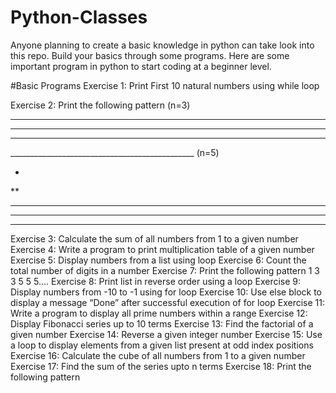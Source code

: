 # Python-Classes
Anyone planning to create a basic knowledge in python can take look into this repo. Build your basics through some programs. Here are some important program in python to start coding at a beginner level.

#Basic Programs
Exercise 1: Print First 10 natural numbers using while loop

Exercise 2: Print the following pattern (n=3)
***
***
***
______________________________________________ (n=5)

*
**
***
****
*****

Exercise 3: Calculate the sum of all numbers from 1 to a given number
Exercise 4: Write a program to print multiplication table of a given number
Exercise 5: Display numbers from a list using loop
Exercise 6: Count the total number of digits in a number
Exercise 7: Print the following pattern
1
3 3
5 5 5....
Exercise 8: Print list in reverse order using a loop
Exercise 9: Display numbers from -10 to -1 using for loop
Exercise 10: Use else block to display a message “Done” after successful execution of for loop
Exercise 11: Write a program to display all prime numbers within a range
Exercise 12: Display Fibonacci series up to 10 terms
Exercise 13: Find the factorial of a given number
Exercise 14: Reverse a given integer number
Exercise 15: Use a loop to display elements from a given list present at odd index positions
Exercise 16: Calculate the cube of all numbers from 1 to a given number
Exercise 17: Find the sum of the series upto n terms
Exercise 18: Print the following pattern
